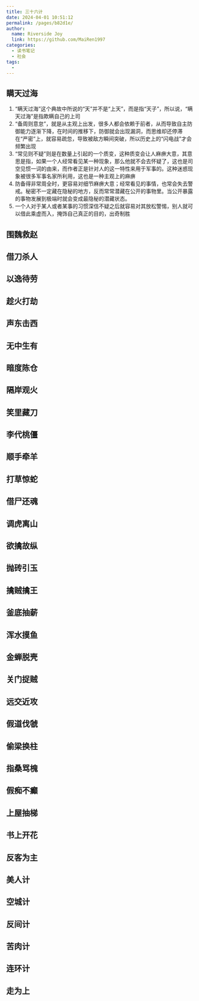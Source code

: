 ```yaml
---
title: 三十六计
date: 2024-04-01 10:51:12
permalink: /pages/b82d1e/
author:
  name: Riverside Joy
  link: https://github.com/MaiRen1997
categories:
  - 读书笔记
  - 社会
tags:
  - 
---
```

## 瞒天过海

1. “瞒天过海”这个典故中所说的“天”并不是“上天”，而是指“天子”，所以说，“瞒天过海”是指欺瞒自己的上司
2. “备周则意怠”，就是从主观上出发，很多人都会依赖于前者，从而导致自主防御能力逐渐下降，在时间的推移下，防御就会出现漏洞，而思维却还停滞在“严密”上，就容易疏忽，导致被敌方瞬间突破，所以历史上的“闪电战”才会频繁出现
3. “常见则不疑”则是在数量上引起的一个质变，这种质变会让人麻痹大意，其意思是指，如果一个人经常看见某一种现象，那么他就不会去怀疑了，这也是司空见惯一词的由来，而作者正是针对人的这一特性来用于军事的。这种迷惑现象被很多军事名家所利用，这也是一种主观上的麻痹
4. 防备得非常周全时，更容易对细节麻痹大意；经常看见的事情，也常会失去警戒。秘密不一定藏在隐秘的地方，反而常常潜藏在公开的事物里。当公开暴露的事物发展到极端时就会变成最隐秘的潜藏状态。
5. 一个人对于某人或者某事的习惯深信不疑之后就容易对其放松警惕，别人就可以借此乘虚而入，掩饰自己真正的目的，出奇制胜

## 围魏救赵

## 借刀杀人

## 以逸待劳

## 趁火打劫

## 声东击西

## 无中生有

## 暗度陈仓

## 隔岸观火

## 笑里藏刀

## 李代桃僵

## 顺手牵羊

## 打草惊蛇

## 借尸还魂

## 调虎离山

## 欲擒故纵

## 抛砖引玉

## 擒贼擒王

## 釜底抽薪

## 浑水摸鱼

## 金蝉脱壳

## 关门捉贼

## 远交近攻

## 假道伐虢

## 偷梁换柱

## 指桑骂槐

## 假痴不癫

## 上屋抽梯

## 书上开花

## 反客为主

## 美人计

## 空城计

## 反间计

## 苦肉计

## 连环计

## 走为上